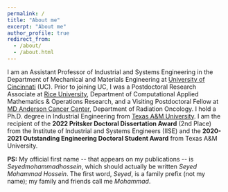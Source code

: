 ```yaml
---
permalink: /
title: "About me"
excerpt: "About me"
author_profile: true
redirect_from: 
  - /about/
  - /about.html
---
```


I am an Assistant Professor of Industrial and Systems Engineering in the Department of Mechanical and Materials Engineering at [University of Cincinnati](https://www.uc.edu/) (UC). Prior to joining UC, I was a Postdoctoral Research Associate at [Rice University](https://www.rice.edu/), Department of Computational Applied Mathematics & Operations Research, and a Visiting Postdoctoral Fellow at [MD Anderson Cancer Center](https://www.mdanderson.org/), Department of Radiation Oncology. I hold a Ph.D. degree in Industrial Engineering from [Texas A&M University](https://www.tamu.edu/). I am the recipient of the **2022 Pritsker Doctoral Dissertation Award** (2nd Place) from the Institute of Industrial and Systems Engineers (IISE) and the **2020-2021 Outstanding Engineering Doctoral Student Award** from Texas A&M University.

**PS:** My official first name -- that appears on my publications -- is *Seyedmohammadhossein*,  which should actually be written *Seyed Mohammad Hossein*. The first word, *Seyed*, is a family prefix (not my name); my family and friends call me *Mohammad*.

